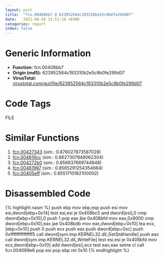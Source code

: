 ```yaml
---
layout: post
title:  "fcn.00408bb7 @ 623952564c193310b2e5c9b0fe299d07"
date:   2021-08-30 15:52:19 +0300
categories: report
index: false
---
```


# Generic Information
- **Function:** fcn.00408bb7
- **Origin (md5):** 623952564c193310b2e5c9b0fe299d07
- **VirusTotal:** [virustotal.com/gui/file/623952564c193310b2e5c9b0fe299d07][virustotal_ref]

# Code Tags
<span class="tag" id="FILE">FILE</span>


# Similar Functions

1. [fcn.00427343][similar_1_ref] (sim.: 0.876027873587028)
2. [fcn.004619cc][similar_2_ref] (sim.: 0.8627307949062304)
3. [fcn.004272b0][similar_3_ref] (sim.: 0.856837669744848)
4. [fcn.00461997][similar_4_ref] (sim.: 0.8565291254354664)
5. [fcn.00405eff][similar_5_ref] (sim.: 0.8551710182100002)


# Disassembled Code

{% highlight nasm %}
push ebp
mov ebp,esp
push esi
mov esi,dword[ebp+0x14]
test esi,esi
je 0x408bc5
and dword[esi],0
cmp dword[ebp+0x10],0
push 1
pop eax
jbe 0x408bfd
mov eax,0x8000
cmp dword[ebp+0x10],eax
jae 0x408bdb
mov eax,dword[ebp+0x10]
lea ecx,[ebp+0x10]
push 0
push ecx
push eax
push dword[ebp+0xc]
push 0xfffffffffffffff5
call dword[sym.imp.KERNEL32.dll_GetStdHandle]
push eax
call dword[sym.imp.KERNEL32.dll_WriteFile]
test esi,esi
je 0x408bfd
mov ecx,dword[ebp+0x10]
add dword[esi],ecx
test eax,eax
setne cl
call fcn.004089e6
pop esi
pop ebp
ret 0x10
{% endhighlight %}


[similar_1_ref]: /report/fcn.00427343@418e0921f3a9bd4f5bc0dcc59623b5a1
[similar_2_ref]: /report/fcn.004619cc@d96761eb00d2d97e2b6f5ffffed0b46a
[similar_3_ref]: /report/fcn.004272b0@418e0921f3a9bd4f5bc0dcc59623b5a1
[similar_4_ref]: /report/fcn.00461997@d96761eb00d2d97e2b6f5ffffed0b46a
[similar_5_ref]: /report/fcn.00405eff@5bfd33ece1aeef8bda2c7fc886262ed9
[virustotal_ref]: https://www.virustotal.com/gui/file/623952564c193310b2e5c9b0fe299d07